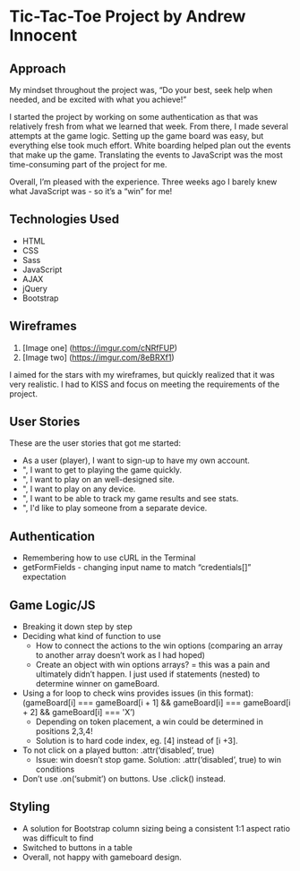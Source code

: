 # Tic-Tac-Toe Project by Andrew Innocent

## Approach
My mindset throughout the project was, “Do your best, seek help when needed, and be excited with what you achieve!”

I started the project by working on some authentication as that was relatively fresh from what we learned that week. From there, I made several attempts at the game logic. Setting up the game board was easy, but everything else took much effort. White boarding helped plan out the events that make up the game. Translating the events to JavaScript was the most time-consuming part of the project for me.

Overall, I’m pleased with the experience. Three weeks ago I barely knew what JavaScript was - so it’s a “win” for me!

## Technologies Used
- HTML
- CSS
- Sass
- JavaScript
- AJAX
- jQuery
- Bootstrap

## Wireframes
1. [Image one] (https://imgur.com/cNRfFUP)
2. [Image two] (https://imgur.com/8eBRXf1)

I aimed for the stars with my wireframes, but quickly realized that it was very
realistic. I had to KISS and focus on meeting the requirements of the project.

## User Stories

These are the user stories that got me started:

- As a user (player), I want to sign-up to have my own account.
- ", I want to get to playing the game quickly.
- ", I want to play on an well-designed site.
- ", I want to play on any device.
- ", I want to be able to track my game results and see stats.
- ", I'd like to play someone from a separate device.

## Authentication

- Remembering how to use cURL in the Terminal
- getFormFields - changing input name to match “credentials[]” expectation


## Game Logic/JS
- Breaking it down step by step
- Deciding what kind of function to use
  - How to connect the actions to the win options (comparing an array to another array doesn’t work as I had hoped)
  - Create an object with win options arrays? = this was a pain and ultimately didn’t happen. I just used if statements (nested) to determine winner on gameBoard.
- Using a for loop to check wins provides issues (in this format):
(gameBoard[i] === gameBoard[i + 1] && gameBoard[i] === gameBoard[i + 2] && gameBoard[i] === 'X’)
  - Depending on token placement, a win could be determined in positions 2,3,4!
  - Solution is to hard code index, eg. [4] instead of [i +3].
- To not click on a played button: .attr(‘disabled’, true)
  - Issue: win doesn’t stop game. Solution: .attr(‘disabled’, true) to win conditions
- Don’t use .on(‘submit’) on buttons. Use .click() instead.

## Styling
- A solution for Bootstrap column sizing being a consistent 1:1 aspect ratio was difficult to find
- Switched to buttons in a table
- Overall, not happy with gameboard design.
